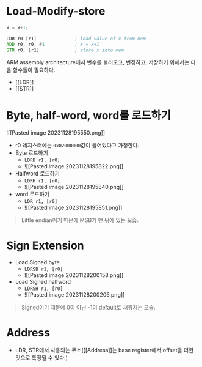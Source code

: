 # Load-Modify-store
```c
x = x+1;
```

```asm
LDR r0 [r1]              ; load value of x from mem
ADD r0, r0, #1           ; x = x+1
STR r0, [r1]             ; store x into mem
```
ARM assembly architecture에서 변수를 불러오고, 변경하고, 저장하기 위해서는 다음 함수들이 필요하다.
- [[LDR]]
- [[STR]]

# Byte, half-word, word를 로드하기
![[Pasted image 20231128195550.png]]
- r0 레지스터에는 ```0x02000000```값이 들어있다고 가정한다.
- Byte 로드하기
	- ```LDRB r1, [r0]```
	- ![[Pasted image 20231128195822.png]]
- Halfword 로드하기
	- ```LDRH r1, [r0]```
	- ![[Pasted image 20231128195840.png]]
- word 로드하기
	- ```LDR r1, [r0]```
	- ![[Pasted image 20231128195851.png]]
> Little endian이기 때문에 MSB가 맨 뒤에 있는 모습.

# Sign Extension
- Load Signed byte
	- ```LDRSB r1, [r0]```
	- ![[Pasted image 20231128200158.png]]
- Load Signed halfword
	- ```LDRSH r1, [r0]```
	- ![[Pasted image 20231128200206.png]]
> Signed이기 때문에 0이 아닌 -1이 default로 채워지는 모습.

# Address
- LDR, STR에서 사용되는 주소([[Address]]는 base register에서 offset을 더한 것으로 특정될 수 있다.)